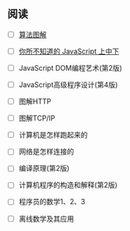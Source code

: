 ## 阅读

- [ ] [算法图解](https://github.com/egonSchiele/grokking_algorithms)
- [ ] [你所不知道的 JavaScript 上中下](https://github.com/getify/You-Dont-Know-JS)
- [ ] JavaScript DOM编程艺术(第2版)
- [ ] JavaScript高级程序设计(第4版)

- [ ] 图解HTTP
- [ ] 图解TCP/IP
- [ ] 计算机是怎样跑起来的
- [ ] 网络是怎样连接的

- [ ] 编译原理(第2版)
- [ ] 计算机程序的构造和解释(第2版)

- [ ] 程序员的数学1、2、3
- [ ] 离线数学及其应用


